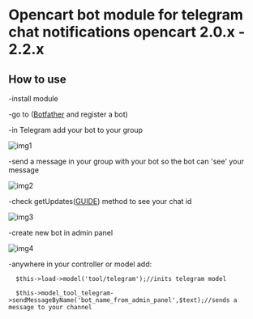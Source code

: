 # Opencart bot module for  telegram chat notifications opencart 2.0.x - 2.2.x

## How to use 

-install module

-go to ([Botfather](https://telegram.me//botfather "@botfather") and register a bot)

-in Telegram add your bot to your group 

![img1](https://image.prntscr.com/image/0VU1klGhSdacgS5-T_xIMg.png)


-send a message in  your group with your bot so the bot can 'see' your message

![img2](https://image.prntscr.com/image/4poPwqL4T4C2jUNH9tg7FA.png)

-check getUpdates([GUIDE](https://stackoverflow.com/questions/32423837/telegram-bot-how-to-get-a-group-chat-id)) method to see your chat id

![img3](https://image.prntscr.com/image/LW3E_G9iRUiJvbhqkWOWVQ.png)

-create new bot in admin panel

![img4](https://image.prntscr.com/image/4DA4JuMRRK_PCyOELTNHJQ.png)

-anywhere in your controller or model add:

````  
  $this->load->model('tool/telegram');//inits telegram model

  $this->model_tool_telegram->sendMessageByName('bot_name_from_admin_panel',$text);//sends a message to your channel 
````
